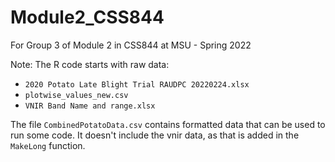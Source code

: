 # Module2_CSS844
For Group 3 of Module 2 in CSS844 at MSU - Spring 2022

Note: The R code starts with raw data:
- `2020 Potato Late Blight Trial RAUDPC 20220224.xlsx`
- `plotwise_values_new.csv`
- `VNIR Band Name and range.xlsx`

The file `CombinedPotatoData.csv` contains formatted data that can be used to run some code. It doesn't include the vnir data, as that is added in the `MakeLong` function.
